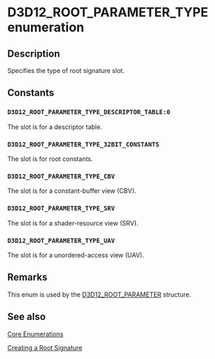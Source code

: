 # D3D12_ROOT_PARAMETER_TYPE enumeration

## Description

Specifies the type of root signature slot.

## Constants

### `D3D12_ROOT_PARAMETER_TYPE_DESCRIPTOR_TABLE:0`

The slot is for a descriptor table.

### `D3D12_ROOT_PARAMETER_TYPE_32BIT_CONSTANTS`

The slot is for root constants.

### `D3D12_ROOT_PARAMETER_TYPE_CBV`

The slot is for a constant-buffer view (CBV).

### `D3D12_ROOT_PARAMETER_TYPE_SRV`

The slot is for a shader-resource view (SRV).

### `D3D12_ROOT_PARAMETER_TYPE_UAV`

The slot is for a unordered-access view (UAV).

## Remarks

This enum is used by the [D3D12_ROOT_PARAMETER](https://learn.microsoft.com/windows/desktop/api/d3d12/ns-d3d12-d3d12_root_parameter) structure.

## See also

[Core Enumerations](https://learn.microsoft.com/windows/desktop/direct3d12/direct3d-12-enumerations)

[Creating a Root Signature](https://learn.microsoft.com/windows/desktop/direct3d12/creating-a-root-signature)
